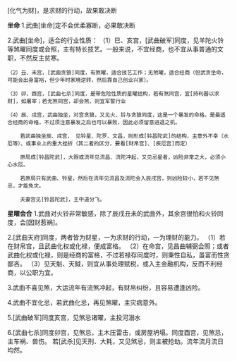 [化气为财]，是求财的行动，故果敢决断

**坐命**
1.武曲[坐命]定不会优柔寡断，必果敢决断

2.武曲[坐命]，适合的行业性质：
    （1）巳、亥宫，[武曲破军]同度，见羊陀火铃等煞曜同度或会照，主有特长技艺。一般来说，不宜经商，也不宜从事普通的文职，不然反主贫寒。

    （2）丑、未宫，[武曲贪狼]同度，有煞曜，适合技艺工作；无煞曜，适合经商（但武贪坐命，可能会出身富裕，但少年时家境逆转，然后靠自己创业兴家）。

    （3）卯、酉宫，[武曲七杀]同度，是带危险性质的星曜结构，若有煞同宫，宜[持利器以求财]，如屠宰；若无煞同宫，却会煞，则宜军警行业

    （4）辰、戌宫，武曲独坐，对宫贪狼，又见火、铃与贪狼同度，这是一个暴发的命格，是最适合经商的命格，不过须注意暴发之后也可以暴败，因此必须留意进退之机。

        若武曲独坐辰、戌宫， 见铃星、陀罗、文昌，则形成[铃昌陀武]的结构，主意外不幸（水厄等）、或事业上的重大挫折（其二者的区分，要看[财帛宫]、[疾厄宫]而定）

        原局成[铃昌陀武]，大限或流年见流昌、流陀冲起，又见忌星者，凶险非常之大，必须小心水厄。

        若原局只有武曲、铃星，然后在流年见流昌及流陀会入辰戌宫，则凶险较小，若不见煞忌，才能免灾。

        夫妻宫见[铃昌陀武]，主中道分飞。


**星曜会合**
1.武曲对火铃非常敏感，除了辰戌丑未的武曲外，其余宫很怕和火铃同度，会[因财惹祸]。

2.[武曲天府]同度，两者皆为财星，一为求财的行动，一为理财的能力。
    （1）若在财帛宫，且武曲化权或化禄，便成富格。
    （2）在命宫，见昌曲辅弼会照；或者武曲化权或化禄，则是经商的富格，不过若禄存同度时，则秉性自私，虽富而性贪鄙吝。
    （3）见天魁、天鉞，则宜从事处理赋税，或入主金融机构，反而不利经商，以公职为宜。

3.武曲不喜见煞，大运流年有流煞冲起，有财帛纠纷，且容易遭逢凶险。

4.武曲不宜化忌，若武曲化忌，再见煞曜，主灾病意外。

5.[武曲破军]同度亥宫，见煞忌诸曜，主投河溺水

6.[武曲七杀]同度卯宫，见煞忌，主木压雷击，或房屋坍塌。同度酉宫，见煞忌，主车祸、兽伤。
    若[武杀]见天刑、大耗，又见煞忌，则主被抢劫。流年流月流日均然。
